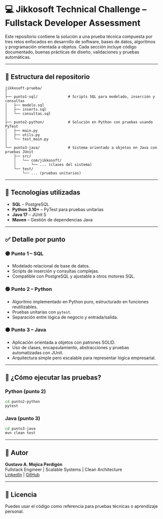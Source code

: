 # 💻 Jikkosoft Technical Challenge – Fullstack Developer Assessment

Este repositorio contiene la solución a una prueba técnica compuesta por tres retos enfocados en desarrollo de software, bases de datos, algoritmos y programación orientada a objetos. Cada sección incluye código documentado, buenas prácticas de diseño, validaciones y pruebas automáticas.

---

## 📂 Estructura del repositorio

```
jikkosoft-prueba/
│
├── punto1-sql/              # Scripts SQL para modelado, inserción y consultas
│   ├── modelo.sql
│   ├── inserts.sql
│   └── consultas.sql
│
├── punto2-python/           # Solución en Python con pruebas usando PyTest
│   ├── main.py
│   ├── utils.py
│   └── test_main.py
│
└── punto3-java/             # Sistema orientado a objetos en Java con pruebas JUnit
    ├── src/
    │   └── com/jikkosoft/
    │       └── ... (clases del sistema)
    └── test/
        └── ... (pruebas unitarias)
```

---

## 🔧 Tecnologías utilizadas

- **SQL** – PostgreSQL
- **Python 3.10+** – PyTest para pruebas unitarias
- **Java 17** – JUnit 5
- **Maven** – Gestión de dependencias Java

---

## ✅ Detalle por punto

### 🟣 Punto 1 – SQL

- Modelado relacional de base de datos.
- Scripts de inserción y consultas complejas.
- Compatible con PostgreSQL y ajustable a otros motores SQL.

### 🟢 Punto 2 – Python

- Algoritmo implementado en Python puro, estructurado en funciones reutilizables.
- Pruebas unitarias con `pytest`.
- Separación entre lógica de negocio y entrada/salida.

### 🟠 Punto 3 – Java

- Aplicación orientada a objetos con patrones SOLID.
- Uso de clases, encapsulamiento, abstracciones y pruebas automatizadas con JUnit.
- Arquitectura simple pero escalable para representar lógica empresarial.

---

## 🧪 ¿Cómo ejecutar las pruebas?

### Python (punto 2)
```bash
cd punto2-python
pytest
```

### Java (punto 3)
```bash
cd punto3-java
mvn clean test
```

---

## 📜 Autor

**Gustavo A. Mojica Perdigón**  
Fullstack Engineer | Scalable Systems | Clean Architecture  
[LinkedIn](https://www.linkedin.com/in/imgamp-it/) | [GitHub](https://github.com/ImGAMP)

---

## 📝 Licencia

Puedes usar el código como referencia para pruebas técnicas o aprendizaje personal.
